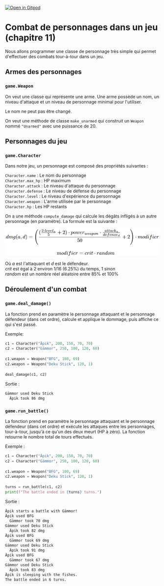 [![Open in Gitpod](https://gitpod.io/button/open-in-gitpod.svg)](https://gitpod-redirect-0.herokuapp.com/)

# Combat de personnages dans un jeu (chapitre 11)

<!-- Avant de commencer. Consulter les instructions à suivre dans [instructions.md](instructions.md) -->

Nous allons programmer une classe de personnage très simple qui permet d'effectuer des combats tour-à-tour dans un jeu.

## Armes des personnages
### `game.Weapon`

On veut une classe qui représente une arme. Une arme possède un nom, un niveau d'attaque et un niveau de personnage minimal pour l'utiliser.

Le nom ne peut pas être changé.

On veut une méthode de classe `make_unarmed` qui construit un `Weapon` nommé `"Unarmed"` avec une puissance de 20.

## Personnages du jeu
### `game.Character`

Dans notre jeu, un personnage est composé des propriétés suivantes :

`Character.name` : Le nom du personnage <br>
`Character.max_hp` : HP maximum <br>
`Character.attack` : Le niveau d'attaque du personnage <br>
`Character.defense` : Le niveau de défense du personnage <br>
`Character.level` : Le niveau d'expérience du personnage <br>
`Character.weapon` : L'arme utilisée par le personnage <br>
`Character.hp` : Les HP restants <br>

On a une méthode `compute_damage` qui calcule les dégâts infligés à un autre personnage (en paramètre). La formule est la suivante : 

<img src="doc/assets/dmg_eq.png" width="600">

Où *a* est l'attaquant et *d* est le défendeur. <br>
*crit* est égal à 2 environ 1/16 (6.25%) du temps, 1 sinon <br>
*random* est un nombre réel aléatoire entre 85% et 100%

## Déroulement d'un combat

### `game.deal_damage()`

La fonction prend en paramètre le personnage attaquant et le personnage défendeur (dans cet ordre), calcule et applique le dommage, puis affiche ce qui s'est passé.

Exemple:
```python
c1 = Character("Äpik", 200, 150, 70, 70)
c2 = Character("Gämmor", 250, 100, 120, 60)

c1.weapon = Weapon("BFG", 100, 69)
c2.weapon = Weapon("Deku Stick", 120, 1)

deal_damage(c1, c2)
```

Sortie :
```
Gämmor used Deku Stick
  Äpik took 86 dmg
```

### `game.run_battle()`

La fonction prend en paramètre le personnage attaquant et le personnage défendeur (dans cet ordre) et exécute les attaques entre les personnages, tour-à-tour, jusqu'à ce qu'un des deux meurt (HP à zéro). La fonction retourne le nombre total de tours effectués.

Exemple :
```python
c1 = Character("Äpik", 200, 150, 70, 70)
c2 = Character("Gämmor", 250, 100, 120, 60)

c1.weapon = Weapon("BFG", 100, 69)
c2.weapon = Weapon("Deku Stick", 120, 1)

turns = run_battle(c1, c2)
print(f"The battle ended in {turns} turns.")
```

Sortie :
```
Äpik starts a battle with Gämmor!
Äpik used BFG
  Gämmor took 70 dmg
Gämmor used Deku Stick
  Äpik took 82 dmg
Äpik used BFG
  Gämmor took 69 dmg
Gämmor used Deku Stick
  Äpik took 91 dmg
Äpik used BFG
  Gämmor took 67 dmg
Gämmor used Deku Stick
  Äpik took 83 dmg
Äpik is sleeping with the fishes.
The battle ended in 6 turns.
```
